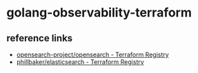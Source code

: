 # golang-observability-terraform #


## reference links ##

- [opensearch-project/opensearch - Terraform Registry](https://registry.terraform.io/providers/opensearch-project/opensearch/latest/docs)
- [phillbaker/elasticsearch - Terraform Registry](https://registry.terraform.io/providers/phillbaker/elasticsearch/latest/docs)
